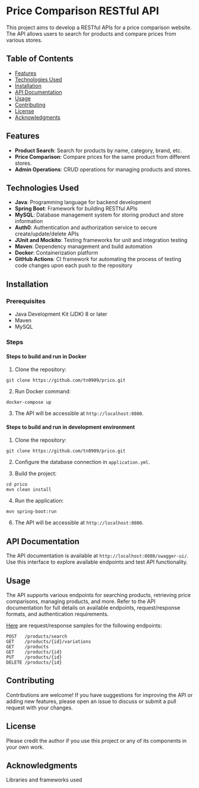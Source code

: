 # Price Comparison RESTful API

This project aims to develop a RESTful APIs for a price comparison website. The API allows users to search for products and compare prices from various stores.

## Table of Contents

- [Features](#features)
- [Technologies Used](#technologies-used)
- [Installation](#installation)
- [API Documentation](#api-documentation)
- [Usage](#usage)
- [Contributing](#contributing)
- [License](#license)
- [Acknowledgments](#acknowledgments)

## Features

- **Product Search**: Search for products by name, category, brand, etc.
- **Price Comparison**: Compare prices for the same product from different stores.
- **Admin Operations**: CRUD operations for managing products and stores.

## Technologies Used

- **Java**: Programming language for backend development
- **Spring Boot**: Framework for building RESTful APIs
- **MySQL**: Database management system for storing product and store information
- **Auth0**: Authentication and authorization service to secure create/update/delete APIs
- **JUnit and Mockito**: Testing frameworks for unit and integration testing
- **Maven**: Dependency management and build automation
- **Docker**: Containerization platform
- **GitHub Actions**: CI framework for automating the process of testing code changes upon each push to the repository

## Installation

### Prerequisites

- Java Development Kit (JDK) 8 or later
- Maven
- MySQL

### Steps

#### Steps to build and run in Docker

1. Clone the repository:
```
git clone https://github.com/tn0909/prico.git
```

2. Run Docker command:
```
docker-compose up
```

3. The API will be accessible at `http://localhost:8080`.

#### Steps to build and run in development environment

1. Clone the repository:
```
git clone https://github.com/tn0909/prico.git
```

2. Configure the database connection in `application.yml`.

3. Build the project:
```
cd prico
mvn clean install
```

4. Run the application:
```
mvn spring-boot:run
```

6. The API will be accessible at `http://localhost:8080`.


## API Documentation

The API documentation is available at `http://localhost:8080/swagger-ui/`. Use this interface to explore available endpoints and test API functionality.

## Usage

The API supports various endpoints for searching products, retrieving price comparisons, managing products, and more. Refer to the API documentation for full details on available endpoints, request/response formats, and authentication requirements.

[Here](https://gist.github.com/tn0909/938735954974764c2d99f60384c62fbf) are request/response samples for the following endpoints:

```
POST   ​/products/search
GET    ​/products/{id}/variations
GET    ​/products
GET    ​/products/{id}
PUT    ​/products/{id}
DELETE ​/products/{id}
```

## Contributing

Contributions are welcome! If you have suggestions for improving the API or adding new features, please open an issue to discuss or submit a pull request with your changes.

## License

Please credit the author if you use this project or any of its components in your own work.

## Acknowledgments

Libraries and frameworks used
